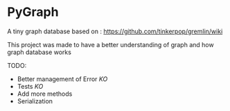 # PyGraph

A tiny graph database based on : https://github.com/tinkerpop/gremlin/wiki

This project was made to have a better understanding of graph and how graph database works


TODO: 
  - Better management of Error *KO*
  - Tests *KO*
  - Add more methods
  - Serialization
